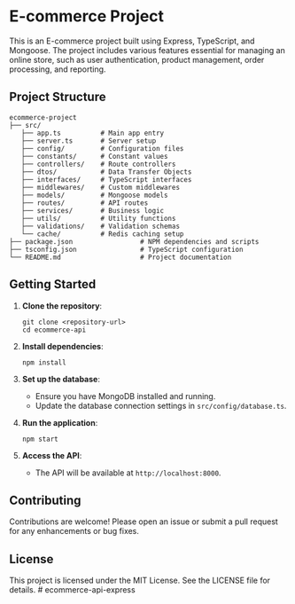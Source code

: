 # E-commerce Project

This is an E-commerce project built using Express, TypeScript, and Mongoose. The project includes various features essential for managing an online store, such as user authentication, product management, order processing, and reporting.

## Project Structure

```
ecommerce-project
├── src/
   ├── app.ts          # Main app entry
   ├── server.ts       # Server setup
   ├── config/         # Configuration files
   ├── constants/      # Constant values
   ├── controllers/    # Route controllers
   ├── dtos/           # Data Transfer Objects
   ├── interfaces/     # TypeScript interfaces
   ├── middlewares/    # Custom middlewares
   ├── models/         # Mongoose models
   ├── routes/         # API routes
   ├── services/       # Business logic
   ├── utils/          # Utility functions
   ├── validations/    # Validation schemas
   └── cache/          # Redis caching setup
├── package.json                 # NPM dependencies and scripts
├── tsconfig.json                # TypeScript configuration
└── README.md                    # Project documentation
```

## Getting Started

1. **Clone the repository**:

    ```
    git clone <repository-url>
    cd ecommerce-api
    ```

2. **Install dependencies**:

    ```
    npm install
    ```

3. **Set up the database**:

    - Ensure you have MongoDB installed and running.
    - Update the database connection settings in `src/config/database.ts`.

4. **Run the application**:

    ```
    npm start
    ```

5. **Access the API**:
    - The API will be available at `http://localhost:8000`.

## Contributing

Contributions are welcome! Please open an issue or submit a pull request for any enhancements or bug fixes.

## License

This project is licensed under the MIT License. See the LICENSE file for details.
#   e c o m m e r c e - a p i - e x p r e s s  
 